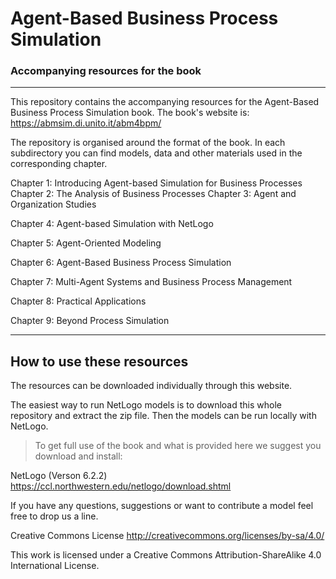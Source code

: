 # Agent-Based Business Process Simulation

### Accompanying resources for the book

-------------------------------------------------------------------------------------------------

This repository contains the accompanying resources for the Agent-Based Business Process Simulation book. The book's website is: https://abmsim.di.unito.it/abm4bpm/

The repository is organised around the format of the book. In each subdirectory you can find models, data and other materials used in the corresponding chapter.

Chapter 1: Introducing Agent-based Simulation for Business Processes
Chapter 2: The Analysis of Business Processes
Chapter 3: Agent and Organization Studies

Chapter 4: Agent-based Simulation with NetLogo

Chapter 5: Agent-Oriented Modeling

Chapter 6: Agent-Based Business Process Simulation

Chapter 7: Multi-Agent Systems and Business Process Management

Chapter 8: Practical Applications

Chapter 9: Beyond Process Simulation

--------------------------------------------------------------------------------------------------


## How to use these resources

The resources can be downloaded individually through this website. 

The easiest way to run NetLogo models is to download this whole repository and extract the zip file.
Then the models can be run locally with NetLogo.

> To get full use of the book and what is provided here we suggest you download and install:

NetLogo (Verson 6.2.2) https://ccl.northwestern.edu/netlogo/download.shtml

If you have any questions, suggestions or want to contribute a model feel free to drop us a line.


Creative Commons License
http://creativecommons.org/licenses/by-sa/4.0/

This work is licensed under a Creative Commons Attribution-ShareAlike 4.0 International License.
